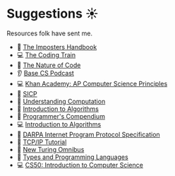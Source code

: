 # Suggestions :sunny:

Resources folk have sent me.

- :orange_book: [The Imposters Handbook](https://bigmachine.io/products/the-imposters-handbook/)
- :computer: [The Coding Train](https://www.youtube.com/channel/UCvjgXvBlbQiydffZU7m1_aw)
- :orange_book: [The Nature of Code](https://natureofcode.com/book/)
- :ear: [Base CS Podcast](https://twitter.com/basecspodcast)
- :computer: [Khan Academy: AP Computer Science Principles](https://www.khanacademy.org/computing/ap-computer-science-principles)
- :orange_book: [SICP](http://sarabander.github.io/sicp/)
- :orange_book: [Understanding Computation](https://computationbook.com/)
- :orange_book: [Introduction to Algorithms](https://mitpress.mit.edu/books/introduction-algorithms-third-edition)
- :orange_book: [Programmer's Compendium](https://www.destroyallsoftware.com/compendium)
- :computer: [Introduction to Algorithms](https://ocw.mit.edu/courses/electrical-engineering-and-computer-science/6-006-introduction-to-algorithms-fall-2011/lecture-videos/)
- :orange_book: [DARPA Internet Program Protocol Specification](https://tools.ietf.org/html/rfc791)
- :orange_book: [TCP/IP Tutorial](https://tools.ietf.org/html/rfc1180)
- :orange_book: [New Turing Omnibus](https://www.amazon.co.uk/New-Turing-Omnibus-K-Dewdney/dp/0805071660)
- :orange_book: [Types and Programming Languages](https://www.cis.upenn.edu/~bcpierce/tapl/)
- :computer: [CS50: Introduction to Computer Science](https://www.edx.org/course/cs50s-introduction-to-computer-science)
